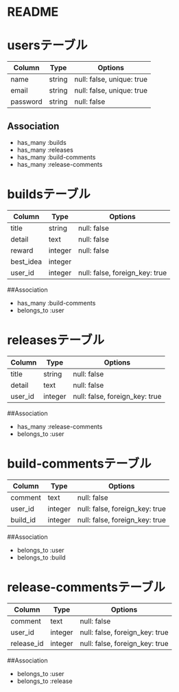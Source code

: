 # README

# usersテーブル
|Column|Type|Options|
|------|----|-------|
|name|string|null: false, unique: true|
|email|string|null: false, unique: true|
|password|string|null: false|
## Association
- has_many :builds
- has_many :releases
- has_many :build-comments
- has_many :release-comments

# buildsテーブル
|Column|Type|Options|
|------|----|-------|
|title|string|null: false|
|detail|text|null: false|
|reward|integer|null: false|
|best_idea|integer||
|user_id|integer|null: false, foreign_key: true|
##Association
- has_many :build-comments
- belongs_to :user

# releasesテーブル
|Column|Type|Options|
|------|----|-------|
|title|string|null: false|
|detail|text|null: false|
|user_id|integer|null: false, foreign_key: true|
##Association
- has_many :release-comments
- belongs_to :user

# build-commentsテーブル
|Column|Type|Options|
|------|----|-------|
|comment|text|null: false|
|user_id|integer|null: false, foreign_key: true|
|build_id|integer|null: false, foreign_key: true|
##Association
- belongs_to :user
- belongs_to :build

# release-commentsテーブル
|Column|Type|Options|
|------|----|-------|
|comment|text|null: false|
|user_id|integer|null: false, foreign_key: true|
|release_id|integer|null: false, foreign_key: true|
##Association
- belongs_to :user
- belongs_to :release